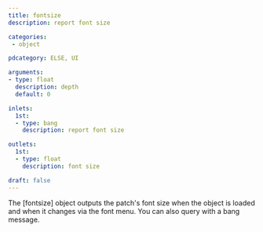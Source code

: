 ```yaml
---
title: fontsize
description: report font size

categories:
 - object

pdcategory: ELSE, UI

arguments:
- type: float
  description: depth
  default: 0

inlets:
  1st:
  - type: bang
    description: report font size

outlets:
  1st:
  - type: float
    description: font size

draft: false
---
```


The [fontsize] object outputs the patch's font size when the object is loaded and when it changes via the font menu. You can also query with a bang message.

